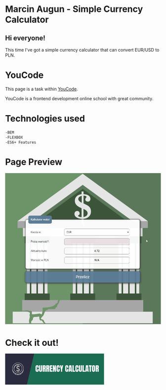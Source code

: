 # Marcin Augun - Simple Currency Calculator

## Hi everyone!

This time I've got a simple currency calculator that can convert EUR/USD to PLN.

# YouCode

This page is a task within [YouCode](https://youcode.pl/zostawiam-maila/).

YouCode is a frontend development online school with great community.

# Technologies used

    -BEM
    -FLEXBOX
    -ES6+ Features

# Page Preview

![Page Gif](/Gifs/currencyCalculatorPreview.gif)

# Check it out!

[![](images/readmeIcon.png)](https://marcin10lw.github.io/currencyCalculator/)
